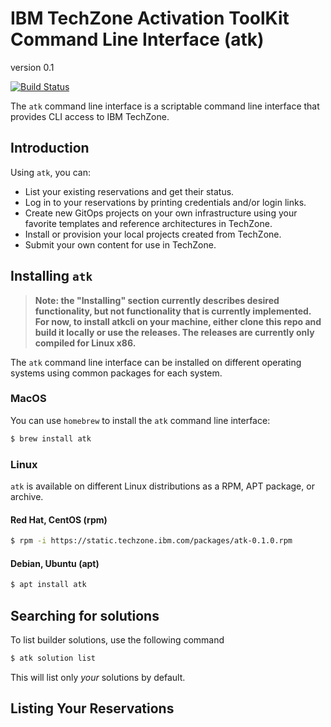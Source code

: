 # IBM TechZone Activation ToolKit Command Line Interface (atk)

version 0.1

[![Build Status](https://travis.ibm.com/skol/atkcli.svg?token=wGYsX6PCXyDddvgpBC56&branch=main)](https://travis.ibm.com/skol/atkcli)

The `atk` command line interface is a scriptable command line interface that provides CLI access to IBM TechZone.

## Introduction

Using `atk`, you can:

* List your existing reservations and get their status.
* Log in to your reservations by printing credentials and/or login links.
* Create new GitOps projects on your own infrastructure using your favorite templates and reference architectures in TechZone.
* Install or provision your local projects created from TechZone.
* Submit your own content for use in TechZone.

## Installing `atk`

> **Note: the "Installing" section currently describes desired functionality, but
> not functionality that is currently implemented. For now, to install atkcli on
> your machine, either clone this repo and build it locally or use the releases.
> The releases are currently only compiled for Linux x86.**

The `atk` command line interface can be installed on different operating systems using common packages for each system.

### MacOS

You can use `homebrew` to install the `atk` command line interface:

```bash
$ brew install atk
```

### Linux

`atk` is available on different Linux distributions as a RPM, APT package, or archive.

#### Red Hat, CentOS (rpm)

```bash
$ rpm -i https://static.techzone.ibm.com/packages/atk-0.1.0.rpm
```

#### Debian, Ubuntu (apt)

```bash
$ apt install atk
```

## Searching for solutions

To list builder solutions, use the following command

```bash
$ atk solution list
```

This will list only _your_ solutions by default.

## Listing Your Reservations



